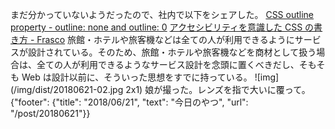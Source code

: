 まだ分かっていないようだったので、社内で以下をシェアした。
[CSS outline property - outline: none and outline: 0](http://www.outlinenone.com/)
[アクセシビリティを意識した CSS の書き方 - Frasco](https://frasco.io/writing-css-with-accessibility-in-mind-4fc82b26aecb)
旅館・ホテルや旅客機などは全ての人が利用できるようにサービスが設計されている。そのため、旅館・ホテルや旅客機などを商材として扱う場合は、全ての人が利用できるようなサービス設計を念頭に置くべきだし、そもそも Web は設計以前に、そういった思想をすでに持っている。
![img](/img/dist/20180621-02.jpg 2x1)
娘が撮った。レンズを指で大いに覆って。
{"footer": {"title": "2018/06/21", "text": "今日のやつ", "url": "/post/20180621"}}